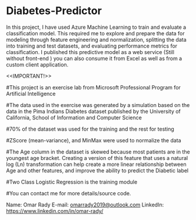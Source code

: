 # Diabetes-Predictor
In this project, I have used Azure Machine Learning to train and evaluate a classification model. This required me to explore and prepare the data for modeling through feature engineering and normalization, splitting the data into training and test datasets, and evaluating performance metrics for classification. I published this predictive model as a web service (Still without front-end ) you can also consume it from Excel as well as from a custom client application.

<<IMPORTANT!>> 

#This project is an exercise lab from Microsoft Professional Program for Artificial Intelligence

#The data used in the exercise was generated by a simulation based on the data in the Pima Indians Diabetes dataset published by the University of California, School of Information and Computer Science 

#70% of the dataset was used for the training and the rest for testing

#ZScore (mean-variance), and MinMax were used to normalize the data

#The Age column in the dataset is skewed because most patients are in the youngest age bracket. Creating a version of this feature that uses a natural log (Ln) transformation can help create a more linear relationship between Age and other features, and improve the ability to predict the Diabetic label

#Two Class Logistic Regression is the training module 

#You can contact me for more details/source code.

Name: Omar Rady
E-mail: omarrady2019@outlook.com
LinkedIn: https://www.linkedin.com/in/omar-rady/
